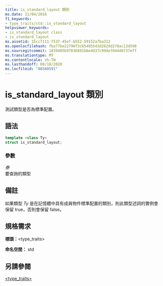 ```yaml
---
title: is_standard_layout 類別
ms.date: 11/04/2016
f1_keywords:
- type_traits/std::is_standard_layout
helpviewer_keywords:
- is_standard_layout class
- is_standard_layout
ms.assetid: 15ccf111-f537-45ef-b552-59152a7ba312
ms.openlocfilehash: fba77be22796f3cb5495543d262dd270ac13d598
ms.sourcegitcommit: 1839405b97036891b6e4d37c99def044d6f37eff
ms.translationtype: MT
ms.contentlocale: zh-TW
ms.lasthandoff: 08/18/2020
ms.locfileid: "88560591"
---
```

# <a name="is_standard_layout-class"></a>is_standard_layout 類別

測試類型是否為標準配置。

## <a name="syntax"></a>語法

```cpp
template <class Ty>
struct is_standard_layout;
```

### <a name="parameters"></a>參數

*泰*\
要查詢的類型

## <a name="remarks"></a>備註

如果類型 *Ty* 是在記憶體中具有成員物件標準配置的類別，則此類型述詞的實例會保留 true，否則會保留 false。

## <a name="requirements"></a>規格需求

**標頭：**\<type_traits>

**命名空間：** std

## <a name="see-also"></a>另請參閱

[<type_traits>](../standard-library/type-traits.md)
